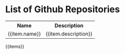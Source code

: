 # List of Github Repositories

<style>
th a * { float:right; color: white }
</style>
<div id="vueapp">
  <div v-if="Array.isArray(items)" class="animated fadeInRightShort go">
    <table>
      <tr><th>Name</th><th>Description</th></tr>
      <tr v-for="item in items.filter(x=>!x.private)">
        <td><a :href="item.html_url">{{item.name}}</a></td>
        <td>{{item.description}}</td>
      </tr>
    </table>
  </div>
  <div v-else>{{items}}</div>
</div>

<script src="https://cdn.jsdelivr.net/npm/vue"></script>
<script src="https://unpkg.com/axios/dist/axios.min.js"></script>
<script src="../lib.js"></script>
<script>
const vueapp = new Vue({
  el: '#vueapp',
  data: {
    items: 'Loading list ...',
    items_url: 'https://api.github.com/orgs/biggis-project/repos',
  },
  methods: {
    async loadItems() {
      try {
        const resp = await axios(this.items_url)
        this.items = resp.data.sort(sortByDate)
      } catch(e) {
        this.items = e.response.data.message
      }
    }
  }
})
vueapp.loadItems() // async load
</script>
